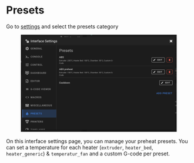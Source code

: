 # Presets

Go to [settings](./) and select the presets category

<figure><img src="../../.gitbook/assets/image (29).png" alt=""><figcaption></figcaption></figure>

On this interface settings page, you can manage your preheat presets. You can set a temperature for each heater (`extruder`, `heater_bed`, `heater_generic`) & `temperatur_fan` and a custom G-code per preset.
